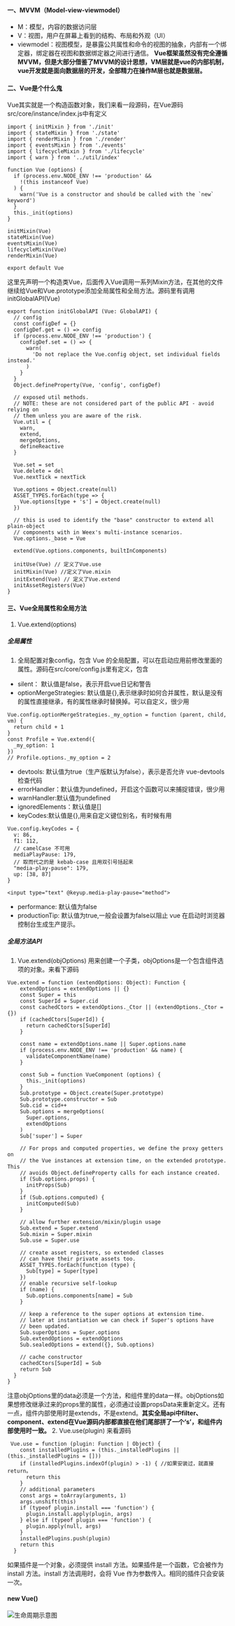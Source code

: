 #### 一、MVVM（Model-view-viewmodel）
- M：模型，内容的数据访问层
- V：视图，用户在屏幕上看到的结构、布局和外观（UI）
- viewmodel：视图模型，是暴露公共属性和命令的视图的抽象，内部有一个绑定器，绑定器在视图和数据绑定器之间进行通信。
**Vue框架虽然没有完全遵循MVVM，但是大部分借鉴了MVVM的设计思想，VM层就是vue的内部机制，vue开发就是面向数据层的开发，全部精力在操作M层也就是数据层。**
#### 二、Vue是个什么鬼
Vue其实就是一个构造函数对象，我们来看一段源码，在Vue源码src/core/instance/index.js中有定义
```
import { initMixin } from './init'
import { stateMixin } from './state'
import { renderMixin } from './render'
import { eventsMixin } from './events'
import { lifecycleMixin } from './lifecycle'
import { warn } from '../util/index'

function Vue (options) {
  if (process.env.NODE_ENV !== 'production' &&
    !(this instanceof Vue)
  ) {
    warn('Vue is a constructor and should be called with the `new` keyword')
  }
  this._init(options)
}

initMixin(Vue)
stateMixin(Vue)
eventsMixin(Vue)
lifecycleMixin(Vue)
renderMixin(Vue)

export default Vue
```
这里先声明一个构造类Vue，后面传入Vue调用一系列Mixin方法，在其他的文件继续给Vue和Vue.prototype添加全局属性和全局方法。源码里有调用initGlobalAPI(Vue)
```
export function initGlobalAPI (Vue: GlobalAPI) {
  // config
  const configDef = {}
  configDef.get = () => config
  if (process.env.NODE_ENV !== 'production') {
    configDef.set = () => {
      warn(
        'Do not replace the Vue.config object, set individual fields instead.'
      )
    }
  }
  Object.defineProperty(Vue, 'config', configDef)

  // exposed util methods.
  // NOTE: these are not considered part of the public API - avoid relying on
  // them unless you are aware of the risk.
  Vue.util = {
    warn,
    extend,
    mergeOptions,
    defineReactive
  }

  Vue.set = set
  Vue.delete = del
  Vue.nextTick = nextTick

  Vue.options = Object.create(null)
  ASSET_TYPES.forEach(type => {
    Vue.options[type + 's'] = Object.create(null)
  })

  // this is used to identify the "base" constructor to extend all plain-object
  // components with in Weex's multi-instance scenarios.
  Vue.options._base = Vue

  extend(Vue.options.components, builtInComponents)

  initUse(Vue) // 定义了Vue.use
  initMixin(Vue) //定义了Vue.mixin
  initExtend(Vue) // 定义了Vue.extend
  initAssetRegisters(Vue)
}
```
#### 三、Vue全局属性和全局方法
1. Vue.extend(options)
##### 全局属性
1. 全局配置对象config，包含 Vue 的全局配置，可以在启动应用前修改里面的属性。源码在src/core/config.js里有定义，包含
- silent： 默认值是false，表示开启vue日记和警告
- optionMergeStrategies: 默认值是{},表示继承时如何合并属性，默认是没有的属性直接继承，有的属性继承时替换掉。可以自定义，很少用
```
Vue.config.optionMergeStrategies._my_option = function (parent, child, vm) {
  return child + 1
}
const Profile = Vue.extend({
  _my_option: 1
})
// Profile.options._my_option = 2
```
- devtools: 默认值为true（生产版默认为false），表示是否允许 vue-devtools 检查代码
- errorHandler：默认值为undefined，开启这个函数可以来捕捉错误，很少用
- warnHandler:默认值为undefined
- ignoredElements：默认值是[]
- keyCodes:默认值是{},用来自定义键位别名，有时候有用
```
Vue.config.keyCodes = {
  v: 86,
  f1: 112,
  // camelCase 不可用
  mediaPlayPause: 179,
  // 取而代之的是 kebab-case 且用双引号括起来
  "media-play-pause": 179,
  up: [38, 87]
}
```
```
<input type="text" @keyup.media-play-pause="method">
```
- performance: 默认值为false
- productionTip: 默认值为true,一般会设置为false以阻止 vue 在启动时浏览器控制台生成生产提示。
##### 全局方法API
1. Vue.extend(objOptions)
用来创建一个子类，objOptions是一个包含组件选项的对象。来看下源码
```
Vue.extend = function (extendOptions: Object): Function {
    extendOptions = extendOptions || {}
    const Super = this
    const SuperId = Super.cid
    const cachedCtors = extendOptions._Ctor || (extendOptions._Ctor = {})
    if (cachedCtors[SuperId]) {
      return cachedCtors[SuperId]
    }

    const name = extendOptions.name || Super.options.name
    if (process.env.NODE_ENV !== 'production' && name) {
      validateComponentName(name)
    }

    const Sub = function VueComponent (options) {
      this._init(options)
    }
    Sub.prototype = Object.create(Super.prototype)
    Sub.prototype.constructor = Sub
    Sub.cid = cid++
    Sub.options = mergeOptions(
      Super.options,
      extendOptions
    )
    Sub['super'] = Super

    // For props and computed properties, we define the proxy getters on
    // the Vue instances at extension time, on the extended prototype. This
    // avoids Object.defineProperty calls for each instance created.
    if (Sub.options.props) {
      initProps(Sub)
    }
    if (Sub.options.computed) {
      initComputed(Sub)
    }

    // allow further extension/mixin/plugin usage
    Sub.extend = Super.extend
    Sub.mixin = Super.mixin
    Sub.use = Super.use

    // create asset registers, so extended classes
    // can have their private assets too.
    ASSET_TYPES.forEach(function (type) {
      Sub[type] = Super[type]
    })
    // enable recursive self-lookup
    if (name) {
      Sub.options.components[name] = Sub
    }

    // keep a reference to the super options at extension time.
    // later at instantiation we can check if Super's options have
    // been updated.
    Sub.superOptions = Super.options
    Sub.extendOptions = extendOptions
    Sub.sealedOptions = extend({}, Sub.options)

    // cache constructor
    cachedCtors[SuperId] = Sub
    return Sub
  }
}
```
注意objOptions里的data必须是一个方法，和组件里的data一样。objOptions如果想修改继承过来的props里的属性，必须通过设置propsData来重新定义。还有一点，组件内部使用时是extends，不是extend。**其实全局api中filter、component、extend在Vue源码内部都直接在他们尾部拼了一个‘s’，和组件内部使用时一致。**
2. Vue.use(plugin)
来看源码
```
 Vue.use = function (plugin: Function | Object) {
    const installedPlugins = (this._installedPlugins || (this._installedPlugins = []))
    if (installedPlugins.indexOf(plugin) > -1) { //如果安装过，就直接return。
      return this
    }
    // additional parameters
    const args = toArray(arguments, 1)
    args.unshift(this)
    if (typeof plugin.install === 'function') {
      plugin.install.apply(plugin, args)
    } else if (typeof plugin === 'function') {
      plugin.apply(null, args)
    }
    installedPlugins.push(plugin)
    return this
  }
```
如果插件是一个对象，必须提供 install 方法。如果插件是一个函数，它会被作为 install 方法。install 方法调用时，会将 Vue 作为参数传入。相同的插件只会安装一次。
#### new Vue()
![生命周期示意图](https://cn.vuejs.org/images/lifecycle.png "Optional title")